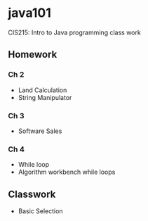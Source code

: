 # java101
CIS215: Intro to Java programming class work

## Homework
### Ch 2
- Land Calculation
- String Manipulator
### Ch 3
- Software Sales
### Ch 4
- While loop
- Algorithm workbench while loops

## Classwork
- Basic Selection
